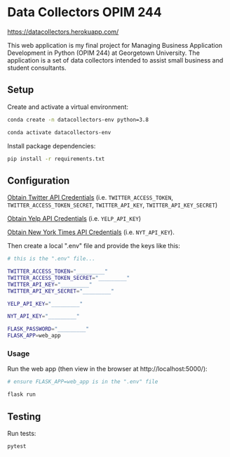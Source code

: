 # Data Collectors OPIM 244
https://datacollectors.herokuapp.com/

This web application is my final project for Managing Business Application Development in Python (OPIM 244) at Georgetown University. The application is a set of data collectors intended to assist small business and student consultants.

## Setup


Create and activate a virtual environment:

```sh
conda create -n datacollectors-env python=3.8

conda activate datacollectors-env
```

Install package dependencies:

```sh
pip install -r requirements.txt
```

## Configuration


[Obtain Twitter API Credentials](https://developer.twitter.com/en/docs/twitter-api/getting-started/getting-access-to-the-twitter-api) (i.e. `TWITTER_ACCESS_TOKEN`, `TWITTER_ACCESS_TOKEN_SECRET`, `TWITTER_API_KEY`, `TWITTER_API_KEY_SECRET`)

[Obtain Yelp API Credentials](https://docs.developer.yelp.com/docs/fusion-intro) (i.e. `YELP_API_KEY`)

[Obtain New York Times API Credentials](https://developer.nytimes.com/) (i.e. `NYT_API_KEY`).


Then create a local ".env" file and provide the keys like this:

```sh
# this is the ".env" file...

TWITTER_ACCESS_TOKEN="_________"
TWITTER_ACCESS_TOKEN_SECRET="_________"
TWITTER_API_KEY="_________"
TWITTER_API_KEY_SECRET="_________"

YELP_API_KEY="_________"

NYT_API_KEY="_________"

FLASK_PASSWORD="_________"
FLASK_APP=web_app
```

### Usage

Run the web app (then view in the browser at http://localhost:5000/):

```sh
# ensure FLASK_APP=web_app is in the ".env" file

flask run
```

## Testing

Run tests:

```sh
pytest
```

